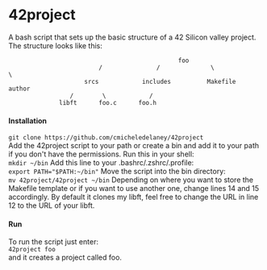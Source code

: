 # 42project
A bash script that sets up the basic structure of a 42 Silicon valley project.  
The structure looks like this:  

                                                   foo
                             /               /              \             \
                         srcs            includes          Makefile        author
                     /        \            /
                  libft      foo.c      foo.h
                  
#### Installation
`git clone https://github.com/cmicheledelaney/42project`  
Add the 42project script to your path or create a bin and add it to your path if you don't have the permissions. Run this in
your shell:  
`mkdir ~/bin`
Add this line to your .bashrc/.zshrc/.profile:  
`export PATH="$PATH:~/bin"`
Move the script into the bin directory:  
`mv 42project/42project ~/bin`
Depending on where you want to store the Makefile template or if you want to use another one, change lines 14 and 15 accordingly. By default it clones my libft, feel free to change the URL in line 12 to the URL of your libft.

#### Run
To run the script just enter:  
`42project foo`  
and it creates a project called foo.

